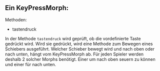 Ein KeyPressMorph:
------------------
Methoden:
- tastendruck

In der Methode `tastendruck` wird geprüft, ob die vordefinierte Taste gedrückt wird. Wird sie gedrückt, 
wird eine Methode zum Bewegen eines Schiebers ausgeführt. Welcher Schieber bewegt wird und nach oben oder 
nach unten, hängt vom KeyPressMorph ab. Für jeden Spieler werden deshalb 2 solcher Morphs benötigt. Einer 
um nach oben seuern zu können und einer für nach unten.

